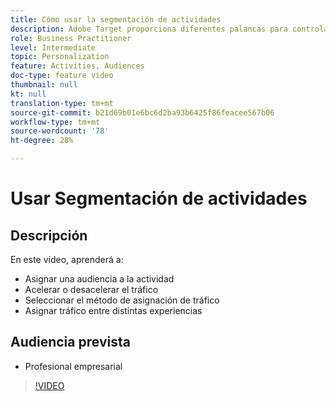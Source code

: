 ```yaml
---
title: Cómo usar la segmentación de actividades
description: Adobe Target proporciona diferentes palancas para controlar las experiencias que se muestran a diferentes audiencias cuando una actividad se activa. Aprenda a controlar quién ve qué utilizando audiencias y asignación de tráfico.
role: Business Practitioner
level: Intermediate
topic: Personalization
feature: Activities, Audiences
doc-type: feature video
thumbnail: null
kt: null
translation-type: tm+mt
source-git-commit: b21d69b01e6bc6d2ba93b6425f86feacee567b06
workflow-type: tm+mt
source-wordcount: '78'
ht-degree: 28%

---
```



# Usar Segmentación de actividades

## Descripción

En este vídeo, aprenderá a:

* Asignar una audiencia a la actividad
* Acelerar o desacelerar el tráfico
* Seleccionar el método de asignación de tráfico
* Asignar tráfico entre distintas experiencias

## Audiencia prevista

* Profesional empresarial

>[!VIDEO](https://video.tv.adobe.com/v/17385/?quality=12)